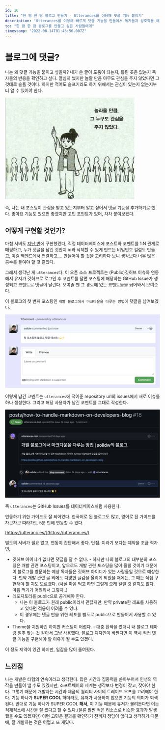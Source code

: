 ```yaml
---
id: 10
title: "한 땀 한 땀 블로그 만들기 - Utterances를 이용해 댓글 기능 붙이기"
description: "Utterances를 이용해 빠르게 댓글 기능을 만들어서 독자들과 상호작용 해보자"
to: "한 땀 한 땀 블로그를 만들고 싶은 사람들에게"
timestamp: "2022-08-14T01:43:56.007Z"
---
```


# 블로그에 댓글?

나는 왜 댓글 기능을 붙이고 싶을까? 내가 쓴 글이 도움이 되는지, 틀린 곳은 없는지 독자들의 반응을 확인하고 싶다. 열심히 썼지만 놀랄 만큼 아무도 관심을 주지 않았다면 그것대로 슬플 것이다. 하지만 적어도 슬프기라도 하기 위해서는 관심이 있는지 없는지부터 알 수 있어야 한다.

![interest](/posts/how-to-make-blog-comments/interest.png)

즉, 나는 내 포스팅이 관심을 받고 있는지부터 알고 싶어서 댓글 기능을 추가하기로 했다. 좋아요 기능도 있으면 좋겠지만 고민 포인트가 있어, 차차 붙여보겠다.

## 어떻게 구현할 것인가?

마침 서버도 [지난 번](https://solidw.github.io/posts/how-to-make-blog-views-count)에 구현했겠다, 직접 데이터베이스에 포스트와 코멘트를 1:N 관계로 매핑하고, 누가 댓글을 남긴 것인지 id와 삭제할 수 있게 만드는 비밀번호 컬럼도 만들고, 이걸 백엔드에서 연결하고,... 만들어야 할 것을 고려하다 보니 생각보다 너무 많은 공수를 들여야 할 것 같았다.

그래서 생각난 게 `utterances`다. 이 오픈 소스 프로젝트는 (Public)깃허브 이슈와 연동해서 유저가 깃허브로 로그인 후 코멘트를 달면 포스팅에 해당하는 GitHub Issue가 생성되고 코멘트로 댓글이 달린다. 보여줄 땐 그 경로에 있는 코멘트들을 긁어와서 보여준다.

이 블로그의 첫 번째 포스팅인 `개발 블로그에서 마크다운을 다루는 방법`에 댓글을 남겨보겠다.

![comment](/posts/how-to-make-blog-comments/comment.png)

이렇게 남긴 코멘트는 `utterances`에 적어준 repository url의 issues에서 새로 이슈를 하나 생성한다. 그리고 해당 사용자가 남긴 코멘트를 그대로 작성한다.

![issue](/posts/how-to-make-blog-comments/issue.png)

즉 `utterances`는 GitHub Issues를 데이터베이스처럼 사용한다.

연동하기 위한 가이드도 잘 되어있다. 한국어로 된 블로그도 많고, 영어로 된 가이드를 차근차근 따라가도 5분 만에 연동할 수 있다.

[https://utteranc.es/](https://utteranc.es/)

별도의 서버가 필요 없고, 연동이 간단해서 좋다. 단점..이라기 보다는 제약을 조금 적자면,

- 깃허브 아이디가 없다면 댓글을 달 수 없다. - 하지만 나의 블로그의 대부분의 포스팅은 개발 관련 포스팅이고, 앞으로도 개발 관련 포스팅을 많이 올릴 것이기 때문에 이 블로그를 방문하는 예상 독자들은 깃허브 아이디가 있는 사람들일 것으로 예상한다. 만약 개발 관련 글 외에도 다양한 글감을 올리게 되었을 때에는, 그 때는 직접 구현해야 할 지도 모르겠다. (사실 마음 먹고 하면 그렇게 오래 걸릴 것 같지도 않다. 마음 먹기가 어려워서 그렇지..)
- 레포지토리를 public으로 공개해야 한다.
  - 나는 이 블로그가 원래 public이라서 괜찮지만, 만약 private한 레포를 사용하고 있다면 적용이 어려울 수 있다.
  - 이 경우에는 댓글 만을 위한 레포를 별도로 public으로 만들어서 사용할 수 있다.
- Theme을 지원하긴 하지만 커스텀이 어렵다. - 대충 흰색을 썼더니 내 블로그 테마랑 얼추 맞는 것 같아서 그냥 사용했다. 블로그 디자인이 바뀐다면 이 역시 직접 댓글 기능을 구현해야 할 이유가 될 수도 있겠다.

이 정도 제약이 있긴 하지만, 일감을 많이 줄여줬다.

## 느낀점

나는 개발은 타협의 연속이라고 생각한다. 많은 시간과 집중력을 쏟아부어서 인생의 역작을 만들어 낼 수도 있겠지만, 소프트웨어의 세계는 생각보다 변경이 잦고, 잦아야 한다. 그렇기 때문에 개발자는 시간과 제품의 퀄리티 사이의 트레이드 오프를 고려해야 한다. 기능 하나가 **SUPER COOL** 하더라도, 유저가 사용하지 않으면 기능의 의미가 퇴색된다. 반대로 기능 하나가 SUPER COOL **해서**, 이 기능 때문에 유저가 몰려든다면 이는 적재적소에 시간을 잘 썼다고 할 수 있다.(물론 훨씬 적은 리소스로 비슷한 효과가 발생했을 수도 있겠지만) 이런 고민은 결과를 확인하기 전까지 정답이 없다고 생각하기 때문에, 잘 개발하는 것은 어렵고 또 재밌다.
